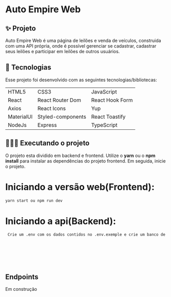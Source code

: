 # Auto Empire Web

## ✨ Projeto

Auto Empire Web é uma página de leilões e venda de veículos, construida com uma API própria, onde é possível gerenciar se cadastrar, cadastrar seus leilões e participar em leilões de outros usuários.

## 🚀 Tecnologias

Esse projeto foi desenvolvido com as seguintes tecnologias/bibliotecas:

<table border="0">
 <tr>
<td> HTML5</td>
<td> CSS3</td>
<td> JavaScript</td>
 </tr>
  <tr>
<td> React</td>
<td> React Router Dom</td>
<td> React Hook Form</td>
 </tr>
  <tr>
<td> Axios</td>
<td> React Icons</td>
<td> Yup</td>
 </tr>
  <tr>
<td> MaterialUI</td>
<td> Styled-components</td>
<td> React Toastify</td>
 </tr>

   <tr>
<td> NodeJs</td>
<td> Express</td>
<td> TypeScript</td>
 </tr>
</table>

## 👨🏻‍💻 Executando o projeto

O projeto esta dividido em backend e frontend.
Utilize o **yarn** ou o **npm install** para instalar as dependências do projeto frontend.
Em seguida, inicie o projeto.

# Iniciando a versão web(Frontend):

```cl
yarn start ou npm run dev
```

# Iniciando a api(Backend):

```cl
 Crie um .env com os dados contidos no .env.exemple e crie um banco de dados postgres em sua máquina.
```

<br />
<br />
<br />
<br />

## **Endpoints**

Em construção